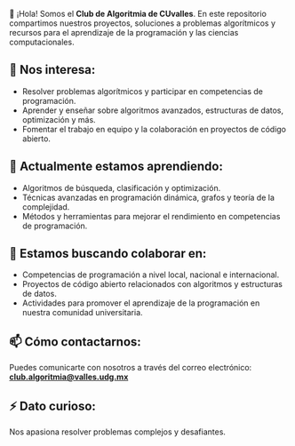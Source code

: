 👋 ¡Hola! Somos el **Club de Algoritmia de CUvalles**. En este repositorio compartimos nuestros proyectos, soluciones a problemas algorítmicos y recursos para el aprendizaje de la programación y las ciencias computacionales.

## 👀 Nos interesa:
- Resolver problemas algorítmicos y participar en competencias de programación.
- Aprender y enseñar sobre algoritmos avanzados, estructuras de datos, optimización y más.
- Fomentar el trabajo en equipo y la colaboración en proyectos de código abierto.

## 🌱 Actualmente estamos aprendiendo:
- Algoritmos de búsqueda, clasificación y optimización.
- Técnicas avanzadas en programación dinámica, grafos y teoría de la complejidad.
- Métodos y herramientas para mejorar el rendimiento en competencias de programación.

## 💞️ Estamos buscando colaborar en:
- Competencias de programación a nivel local, nacional e internacional.
- Proyectos de código abierto relacionados con algoritmos y estructuras de datos.
- Actividades para promover el aprendizaje de la programación en nuestra comunidad universitaria.

## 📫 Cómo contactarnos:
Puedes comunicarte con nosotros a través del correo electrónico:  
**club.algoritmia@valles.udg.mx**

## ⚡ Dato curioso:
Nos apasiona resolver problemas complejos y desafiantes. 
